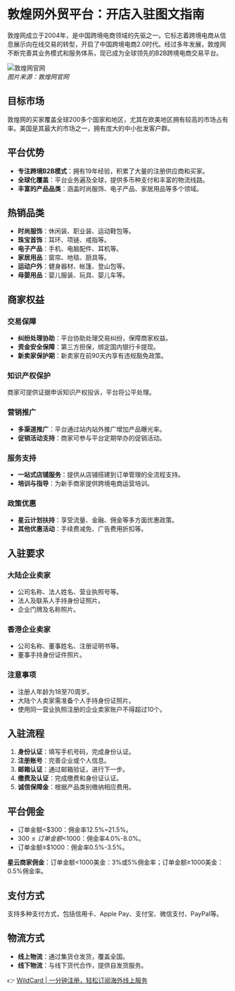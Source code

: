 # 敦煌网外贸平台：开店入驻图文指南

敦煌网成立于2004年，是中国跨境电商领域的先驱之一。它标志着跨境电商从信息展示向在线交易的转型，开启了中国跨境电商2.0时代。经过多年发展，敦煌网不断完善其业务模式和服务体系，现已成为全球领先的B2B跨境电商交易平台。

![敦煌网官网](https://bbtdd.com/img/8154485763.webp)  
*图片来源：敦煌网官网*

## 目标市场

敦煌网的买家覆盖全球200多个国家和地区，尤其在欧美地区拥有较高的市场占有率。美国是其最大的市场之一，拥有庞大的中小批发客户群。

## 平台优势

- **专注跨境B2B模式**：拥有19年经验，积累了大量的注册供应商和买家。  
- **全球化覆盖**：平台业务遍及全球，提供多币种支付和丰富的物流线路。  
- **丰富的产品品类**：涵盖时尚服饰、电子产品、家居用品等多个领域。  

## 热销品类

- **时尚服饰**：休闲装、职业装、运动鞋包等。  
- **珠宝首饰**：耳环、项链、戒指等。  
- **电子产品**：手机、电脑配件、耳机等。  
- **家居用品**：窗帘、地毯、厨具等。  
- **运动户外**：健身器材、帐篷、登山包等。  
- **母婴用品**：婴儿服装、玩具、婴儿车等。  

## 商家权益

### 交易保障
- **纠纷处理协助**：平台协助处理交易纠纷，保障商家权益。  
- **资金安全保障**：第三方担保，绑定国内银行卡提现。  
- **新卖家保护期**：新卖家在前90天内享有违规豁免政策。  

### 知识产权保护
商家可提供证据申诉知识产权投诉，平台将公平处理。  

### 营销推广
- **多渠道推广**：平台通过站内站外推广增加产品曝光率。  
- **促销活动支持**：商家可参与平台定期举办的促销活动。  

### 服务支持
- **一站式店铺服务**：提供从店铺搭建到订单管理的全流程支持。  
- **培训与指导**：为新手商家提供跨境电商运营培训。  

### 政策优惠
- **星云计划扶持**：享受流量、金融、佣金等多方面优惠政策。  
- **其他优惠活动**：手续费减免、广告费用折扣等。  

## 入驻要求

### 大陆企业卖家
- 公司名称、法人姓名、营业执照号等。  
- 法人及联系人手持身份证照片。  
- 企业门牌及名称照片。  

### 香港企业卖家
- 公司名称、董事姓名、注册证明书等。  
- 董事手持身份证件照片。  

### 注意事项
- 注册人年龄为18至70周岁。  
- 大陆个人卖家需准备个人手持身份证照片。  
- 使用同一营业执照注册的企业卖家账户不得超过10个。  

## 入驻流程

1. **身份认证**：填写手机号码，完成身份认证。  
2. **注册账号**：完善企业或个人信息。  
3. **邮箱认证**：通过邮箱验证，进行下一步。  
4. **缴费及认证**：完成缴费和身份证认证。  
5. **诚信保障金**：根据产品类别缴纳相应费用。  

## 平台佣金

- 订单金额<$300：佣金率12.5%~21.5%。  
- $300≤订单金额<$1000：佣金率4.0%-8.0%。  
- 订单金额≥$1000：佣金率0.5%-3.5%。  

**星云商家佣金**：订单金额<1000美金：3%或5%佣金率；订单金额≥1000美金：0.5%佣金率。  

## 支付方式

支持多种支付方式，包括信用卡、Apple Pay、支付宝、微信支付、PayPal等。

## 物流方式

- **线上物流**：通过集货仓发货，覆盖全国。  
- **线下物流**：与线下货代合作，提供自发货服务。  

👉 [WildCard | 一分钟注册，轻松订阅海外线上服务](https://bbtdd.com/WildCard)